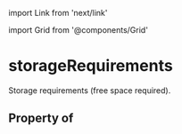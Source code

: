 import Link from 'next/link'
  
import Grid from '@components/Grid'

# storageRequirements

Storage requirements (free space required).

## Property of



